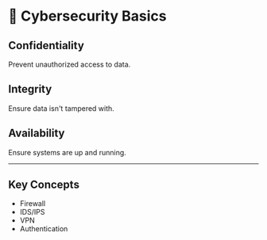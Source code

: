# 🔐 Cybersecurity Basics

## Confidentiality
Prevent unauthorized access to data.

## Integrity
Ensure data isn't tampered with.

## Availability
Ensure systems are up and running.

---

## Key Concepts
- Firewall
- IDS/IPS
- VPN
- Authentication

